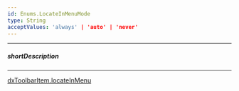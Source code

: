 ```yaml
---
id: Enums.LocateInMenuMode
type: String
acceptValues: 'always' | 'auto' | 'never'
---
```

---
##### shortDescription
<!-- Description goes here -->

---
<!-- Description goes here -->
[dxToolbarItem.locateInMenu](_hidden\dxToolbarItem\locateInMenu.md)
